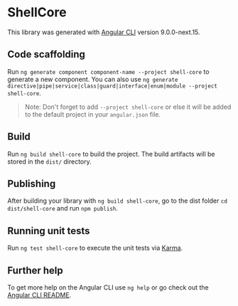 # ShellCore

This library was generated with [Angular CLI](https://github.com/angular/angular-cli) version 9.0.0-next.15.

## Code scaffolding

Run `ng generate component component-name --project shell-core` to generate a new component. You can also use `ng generate directive|pipe|service|class|guard|interface|enum|module --project shell-core`.
> Note: Don't forget to add `--project shell-core` or else it will be added to the default project in your `angular.json` file. 

## Build

Run `ng build shell-core` to build the project. The build artifacts will be stored in the `dist/` directory.

## Publishing

After building your library with `ng build shell-core`, go to the dist folder `cd dist/shell-core` and run `npm publish`.

## Running unit tests

Run `ng test shell-core` to execute the unit tests via [Karma](https://karma-runner.github.io).

## Further help

To get more help on the Angular CLI use `ng help` or go check out the [Angular CLI README](https://github.com/angular/angular-cli/blob/master/README.md).
